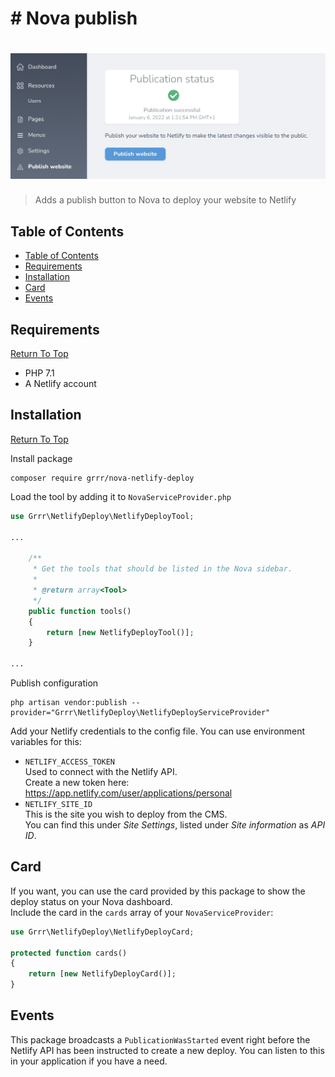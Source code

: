 # # Nova publish

<!-- Header & Preview Image -->
<h1 align="center">
  <img src=".github/readme-hero.png">
</h1>

<!-- Shields -->

<!-- Description -->

> Adds a publish button to Nova to deploy your website to Netlify

## Table of Contents

-   [Table of Contents](#table-of-contents)
-   [Requirements](#requirements)
-   [Installation](#installation)
-   [Card](#card)
-   [Events](#events)

## Requirements

[Return To Top](#nova-publish)

-   PHP 7.1
-   A Netlify account

## Installation

[Return To Top](#nova-publish)

Install package

```shell script
composer require grrr/nova-netlify-deploy
```

Load the tool by adding it to `NovaServiceProvider.php`

```php
use Grrr\NetlifyDeploy\NetlifyDeployTool;

...

    /**
     * Get the tools that should be listed in the Nova sidebar.
     *
     * @return array<Tool>
     */
    public function tools()
    {
        return [new NetlifyDeployTool()];
    }

...
```

Publish configuration

```shell
php artisan vendor:publish --provider="Grrr\NetlifyDeploy\NetlifyDeployServiceProvider"
```

Add your Netlify credentials to the config file. You can use environment variables for this:

-   `NETLIFY_ACCESS_TOKEN`  
    Used to connect with the Netlify API.  
    Create a new token here: https://app.netlify.com/user/applications/personal
-   `NETLIFY_SITE_ID`  
    This is the site you wish to deploy from the CMS.  
    You can find this under _Site Settings_, listed under _Site information_ as _API ID_.

## Card

If you want, you can use the card provided by this package to show the deploy status on your Nova dashboard.  
Include the card in the `cards` array of your `NovaServiceProvider`:

```php
use Grrr\NetlifyDeploy\NetlifyDeployCard;

protected function cards()
{
    return [new NetlifyDeployCard()];
}
```

## Events

This package broadcasts a `PublicationWasStarted` event right before the Netlify API has been instructed to create a new deploy.
You can listen to this in your application if you have a need.
